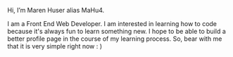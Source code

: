 Hi, I’m Maren Huser alias MaHu4. 

I am a Front End Web Developer. I am interested in learning how to code because it's always fun to learn something new. I hope to be able to build a better profile page in the course of my learning process. So, bear with me that it is very simple right now : )
